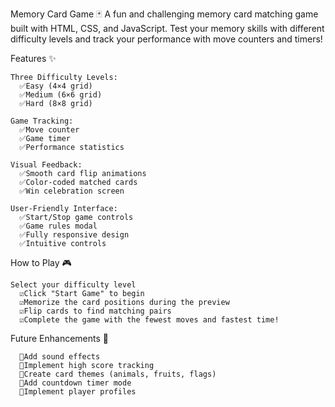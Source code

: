 Memory Card Game 🃏
A fun and challenging memory card matching game built with HTML, CSS, and JavaScript. Test your memory skills with different difficulty levels and track your performance with move counters and timers!

 Features ✨
    
    Three Difficulty Levels:
      ✅Easy (4×4 grid)
      ✅Medium (6×6 grid)
      ✅Hard (8×8 grid)

    Game Tracking:
      ✅Move counter
      ✅Game timer
      ✅Performance statistics

    Visual Feedback:
      ✅Smooth card flip animations
      ✅Color-coded matched cards
      ✅Win celebration screen

    User-Friendly Interface:
      ✅Start/Stop game controls
      ✅Game rules modal
      ✅Fully responsive design
      ✅Intuitive controls

How to Play 🎮
      
    Select your difficulty level
      ☑️Click "Start Game" to begin
      ☑️Memorize the card positions during the preview
      ☑️Flip cards to find matching pairs
      ☑️Complete the game with the fewest moves and fastest time!

Future Enhancements 🚀
      
      🔮Add sound effects
      🔮Implement high score tracking
      🔮Create card themes (animals, fruits, flags)
      🔮Add countdown timer mode
      🔮Implement player profiles
